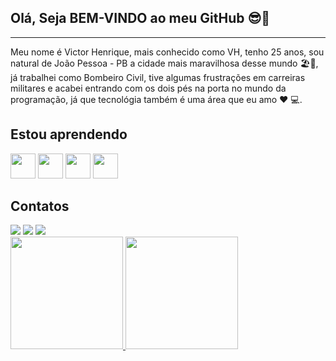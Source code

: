 ## Olá, Seja BEM-VINDO ao meu GitHub 😎👊 
<hr>
Meu nome é Victor Henrique, mais conhecido como VH, tenho 25 anos, sou natural de João Pessoa - PB a cidade mais maravilhosa desse mundo 🏖️🥵, já trabalhei como Bombeiro Civil, tive algumas frustrações em carreiras militares e acabei entrando com os dois pés na porta no mundo da programação, já que tecnológia também é uma área que eu amo ♥️ 💻.

## Estou aprendendo

<img src="https://cdn.jsdelivr.net/gh/devicons/devicon@latest/icons/javascript/javascript-original.svg" width="40" height="40"/>             <i class="devicon-github-original-wordmark" width="40" height="40"></i>          <img src="https://cdn.jsdelivr.net/gh/devicons/devicon@latest/icons/python/python-original-wordmark.svg" width="40" height="40" />          <img src="https://cdn.jsdelivr.net/gh/devicons/devicon@latest/icons/html5/html5-original-wordmark.svg" width="40" height="40"/>          <img src="https://cdn.jsdelivr.net/gh/devicons/devicon@latest/icons/css3/css3-original-wordmark.svg" width="40" height="40"/>
          
          

## Contatos 

<div>
  <a href="https://instagram.com/victorhenrique3d/" target="_blank"><img loading="lazy" src="https://img.shields.io/badge/-Instagram-%23E4405F?style=for-the-badge&logo=instagram&logoColor=white" target="_blank"></a>
  <a href = "victorhenrique8877@gmail.com"><img loading="lazy" src="https://img.shields.io/badge/Gmail-D14836?style=for-the-badge&logo=gmail&logoColor=white" target="_blank"></a>
  <a href="https://www.linkedin.com/victor-ferreira-727445349/" target="_blank"><img loading="lazy" src="https://img.shields.io/badge/-LinkedIn-%230077B5?style=for-the-badge&logo=linkedin&logoColor=white" target="_blank"></a> 
</div>









<div>
<a href="https://github.com/VictorVHcod">
<img loading="lazy" height="180em" src="https://github-readme-stats.vercel.app/api/top-langs/?username=VictorVHcod&layout=compact&langs_count=7&theme=dracula"/>                <img loading="lazy" height="180em" src="https://github-readme-stats.vercel.app/api?username=VictorVHcod&show_icons=true&theme=dracula&include_all_commits=true&count_private=true"/>


</div>

